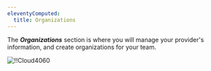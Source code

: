 ```yaml
---
eleventyComputed:
  title: Organizations
---
```

The ***Organizations*** section is where you will manage your provider's information, and create organizations for your team.

![!!Cloud4060](https://webdevolutions.azureedge.net/docs/en/cloud/Cloud4060.png)